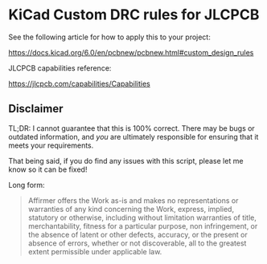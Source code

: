 # KiCad Custom DRC rules for JLCPCB

See the following article for how to apply this to your project:

https://docs.kicad.org/6.0/en/pcbnew/pcbnew.html#custom_design_rules

JLCPCB capabilities reference:

https://jlcpcb.com/capabilities/Capabilities

## Disclaimer

TL;DR: I cannot guarantee that this is 100% correct. There may be bugs
or outdated information, and _you_ are ultimately responsible for
ensuring that it meets your requirements.

That being said, if you do find any issues with this script, please let me
know so it can be fixed!

Long form:

> Affirmer offers the Work as-is and makes no representations or
> warranties of any kind concerning the Work, express, implied,
> statutory or otherwise, including without limitation warranties of
> title, merchantability, fitness for a particular purpose, non
> infringement, or the absence of latent or other defects, accuracy, or
> the present or absence of errors, whether or not discoverable, all to
> the greatest extent permissible under applicable law.
